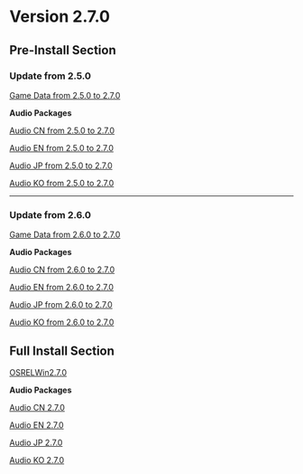 # Version 2.7.0

## Pre-Install Section

### Update from 2.5.0

[Game Data from 2.5.0 to 2.7.0](https://autopatchhk.yuanshen.com/client_app/update/hk4e_global/10/game_2.5.0_2.7.0_hdiff_HteQ6VmOcgy1PYxw.zip)

**Audio Packages**

[Audio CN from 2.5.0 to 2.7.0](https://autopatchhk.yuanshen.com/client_app/update/hk4e_global/10/zh-cn_2.5.0_2.7.0_hdiff_26vALtSnHzYTIopE.zip)

[Audio EN from 2.5.0 to 2.7.0](https://autopatchhk.yuanshen.com/client_app/update/hk4e_global/10/en-us_2.5.0_2.7.0_hdiff_tTJgcA4QIPOHBpkS.zip)

[Audio JP from 2.5.0 to 2.7.0](https://autopatchhk.yuanshen.com/client_app/update/hk4e_global/10/ja-jp_2.5.0_2.7.0_hdiff_CArIRcsvPhTtWqow.zip)

[Audio KO from 2.5.0 to 2.7.0](https://autopatchhk.yuanshen.com/client_app/update/hk4e_global/10/ko-kr_2.5.0_2.7.0_hdiff_wSYkWPafc6OUxILt.zip)

----

### Update from 2.6.0

[Game Data from 2.6.0 to 2.7.0](https://autopatchhk.yuanshen.com/client_app/update/hk4e_global/10/game_2.6.0_2.7.0_hdiff_zfS2oacTJG7DlBER.zip)

**Audio Packages**

[Audio CN from 2.6.0 to 2.7.0](https://autopatchhk.yuanshen.com/client_app/update/hk4e_global/10/zh-cn_2.6.0_2.7.0_hdiff_QWVgNjwzprHPRKxL.zip)

[Audio EN from 2.6.0 to 2.7.0](https://autopatchhk.yuanshen.com/client_app/update/hk4e_global/10/en-us_2.6.0_2.7.0_hdiff_QscinXF9ASaB2POU.zip)

[Audio JP from 2.6.0 to 2.7.0](https://autopatchhk.yuanshen.com/client_app/update/hk4e_global/10/ja-jp_2.6.0_2.7.0_hdiff_5yDzjBLv08wFRsmx.zip)

[Audio KO from 2.6.0 to 2.7.0](https://autopatchhk.yuanshen.com/client_app/update/hk4e_global/10/ko-kr_2.6.0_2.7.0_hdiff_GnYMmTClWghVKSQk.zip)

## Full Install Section

[OSRELWin2.7.0](https://autopatchhk.yuanshen.com/client_app/download/pc_zip/20220429112415_dDweiEHDnBI6cKmM/GenshinImpact_2.7.0.zip)

**Audio Packages**

[Audio CN 2.7.0](https://autopatchhk.yuanshen.com/client_app/download/pc_zip/20220429112415_dDweiEHDnBI6cKmM/Audio_Chinese_2.7.0.zip)

[Audio EN 2.7.0](https://autopatchhk.yuanshen.com/client_app/download/pc_zip/20220429112415_dDweiEHDnBI6cKmM/Audio_English(US)_2.7.0.zip)

[Audio JP 2.7.0](https://autopatchhk.yuanshen.com/client_app/download/pc_zip/20220429112415_dDweiEHDnBI6cKmM/Audio_Japanese_2.7.0.zip)

[Audio KO 2.7.0](https://autopatchhk.yuanshen.com/client_app/download/pc_zip/20220429112415_dDweiEHDnBI6cKmM/Audio_Korean_2.7.0.zip)
